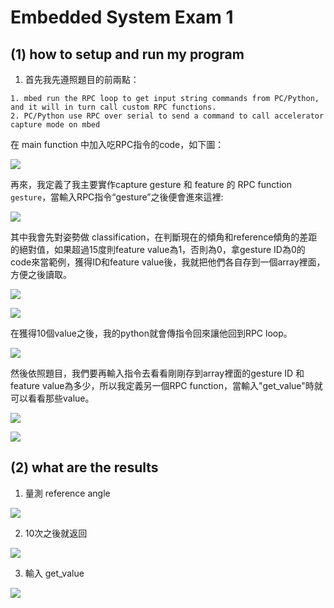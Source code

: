 # Embedded System Exam 1

## (1) how to setup and run my program

1. 首先我先遵照題目的前兩點：

```
1. mbed run the RPC loop to get input string commands from PC/Python, and it will in turn call custom RPC functions.
2. PC/Python use RPC over serial to send a command to call accelerator capture mode on mbed
```

在 main function 中加入吃RPC指令的code，如下圖：

![](https://i.imgur.com/YKOId8z.png)

再來，我定義了我主要實作capture gesture 和 feature 的 RPC function `gesture`，當輸入RPC指令“gesture”之後便會進來這裡:

![](https://i.imgur.com/susoTnT.png)

其中我會先對姿勢做 classification，在判斷現在的傾角和reference傾角的差距的絕對值，如果超過15度則feature value為1，否則為0，拿gesture ID為0的code來當範例，獲得ID和feature value後，我就把他們各自存到一個array裡面，方便之後讀取。

![](https://i.imgur.com/oZ7TIC5.png)

![](https://i.imgur.com/lfhPc0c.png)

在獲得10個value之後，我的python就會傳指令回來讓他回到RPC loop。

![](https://i.imgur.com/sjiQa8S.png)

然後依照題目，我們要再輸入指令去看看剛剛存到array裡面的gesture ID 和 feature value為多少，所以我定義另一個RPC function，當輸入"get_value"時就可以看看那些value。

![](https://i.imgur.com/bbkuSQr.png)

![](https://i.imgur.com/dyYEfQq.png)


## (2) what are the results

1. 量測 reference angle

![](https://i.imgur.com/NreGqte.png)

2. 10次之後就返回

![](https://i.imgur.com/RHsd4Uk.png)

3. 輸入 get_value

![](https://i.imgur.com/RiSnV6z.png)
